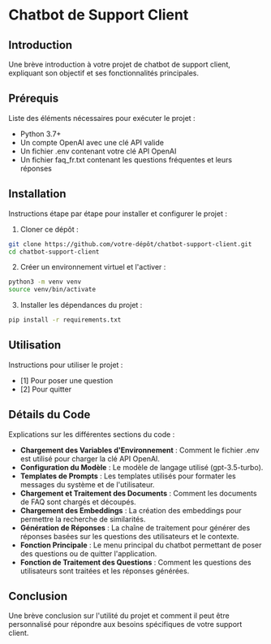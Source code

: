 # Chatbot de Support Client
## Introduction
Une brève introduction à votre projet de chatbot de support client, expliquant son objectif et ses fonctionnalités principales.

## Prérequis
Liste des éléments nécessaires pour exécuter le projet :
- Python 3.7+
- Un compte OpenAI avec une clé API valide
- Un fichier .env contenant votre clé API OpenAI
- Un fichier faq_fr.txt contenant les questions fréquentes et leurs réponses

## Installation
Instructions étape par étape pour installer et configurer le projet :

1. Cloner ce dépôt :
```bash
git clone https://github.com/votre-dépôt/chatbot-support-client.git
cd chatbot-support-client
```

2. Créer un environnement virtuel et l'activer :
```bash
python3 -m venv venv
source venv/bin/activate
```

3. Installer les dépendances du projet :
```bash
pip install -r requirements.txt
```



## Utilisation
Instructions pour utiliser le projet :

- [1] Pour poser une question
- [2] Pour quitter

## Détails du Code
Explications sur les différentes sections du code :

- **Chargement des Variables d'Environnement** : Comment le fichier .env est utilisé pour charger la clé API OpenAI.
- **Configuration du Modèle** : Le modèle de langage utilisé (gpt-3.5-turbo).
- **Templates de Prompts** : Les templates utilisés pour formater les messages du système et de l'utilisateur.
- **Chargement et Traitement des Documents** : Comment les documents de FAQ sont chargés et découpés.
- **Chargement des Embeddings** : La création des embeddings pour permettre la recherche de similarités.
- **Génération de Réponses** : La chaîne de traitement pour générer des réponses basées sur les questions des utilisateurs et le contexte.
- **Fonction Principale** : Le menu principal du chatbot permettant de poser des questions ou de quitter l'application.
- **Fonction de Traitement des Questions** : Comment les questions des utilisateurs sont traitées et les réponses générées.

## Conclusion
Une brève conclusion sur l'utilité du projet et comment il peut être personnalisé pour répondre aux besoins spécifiques de votre support client.
